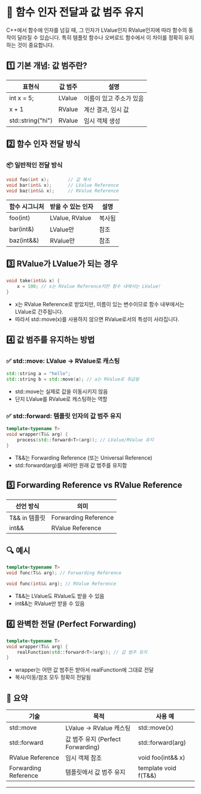 # 🧠 함수 인자 전달과 값 범주 유지
C++에서 함수에 인자를 넘길 때, 그 인자가 LValue인지 RValue인지에 따라 함수의 동작이 달라질 수 있습니다. 특히 템플릿 함수나 오버로드 함수에서 이 차이를 정확히 유지하는 것이 중요합니다.

## 1️⃣ 기본 개념: 값 범주란?
| 표현식 | 값 범주 | 설명 |
|-------|--------|------| 
| int x = 5; | LValue | 이름이 있고 주소가 있음 | 
| x + 1 | RValue | 계산 결과, 임시 값 | 
| std::string("hi") | RValue | 임시 객체 생성 | 



## 2️⃣ 함수 인자 전달 방식
### 📦 일반적인 전달 방식
```cpp
void foo(int x);       // 값 복사
void bar(int& x);      // LValue Reference
void baz(int&& x);     // RValue Reference
```

| 함수 시그니처 | 받을 수 있는 인자 | 설명 |
|-------------|-----------------|-----| 
| foo(int) | LValue, RValue | 복사됨 | 
| bar(int&) | LValue만 | 참조 | 
| baz(int&&) | RValue만 | 참조 | 



## 3️⃣ RValue가 LValue가 되는 경우
```cpp
void take(int&& x) {
    x = 100; // x는 RValue Reference지만 함수 내에서는 LValue!
}
```

- x는 RValue Reference로 받았지만, 이름이 있는 변수이므로 함수 내부에서는 LValue로 간주됩니다.
- 따라서 std::move(x)를 사용하지 않으면 RValue로서의 특성이 사라집니다.

## 4️⃣ 값 범주를 유지하는 방법
### ✅ std::move: LValue → RValue로 캐스팅
```cpp
std::string a = "hello";
std::string b = std::move(a); // a는 RValue로 취급됨
```

- std::move는 실제로 값을 이동시키지 않음
- 단지 LValue를 RValue로 캐스팅하는 역할

### ✅ std::forward: 템플릿 인자의 값 범주 유지
```cpp
template<typename T>
void wrapper(T&& arg) {
    process(std::forward<T>(arg)); // LValue/RValue 유지
}
```

- T&&는 Forwarding Reference (또는 Universal Reference)
- std::forward<T>(arg)를 써야만 원래 값 범주를 유지함

## 5️⃣ Forwarding Reference vs RValue Reference
| 선언 방식 | 의미 |
|----------|-----| 
| T&& in 템플릿 | Forwarding Reference | 
| int&& | RValue Reference | 


## 🔍 예시
```cpp
template<typename T>
void func(T&& arg); // Forwarding Reference

void func(int&& arg); // RValue Reference
```

- T&&는 LValue도 RValue도 받을 수 있음
- int&&는 RValue만 받을 수 있음

## 6️⃣ 완벽한 전달 (Perfect Forwarding)
```cpp
template<typename T>
void wrapper(T&& arg) {
    realFunction(std::forward<T>(arg)); // 값 범주 유지
}
```

- wrapper는 어떤 값 범주든 받아서 realFunction에 그대로 전달
- 복사/이동/참조 모두 정확히 전달됨

## 🧾 요약
| 기술 | 목적 | 사용 예 |
|--------|---------|-----------------| 
| std::move | LValue → RValue 캐스팅 | std::move(x) | 
| std::forward<T> | 값 범주 유지 (Perfect Forwarding) | std::forward<T>(arg) | 
| RValue Reference | 임시 객체 참조 | void foo(int&& x) | 
| Forwarding Reference | 템플릿에서 값 범주 유지 | template<typename T> void f(T&&) | 

----



